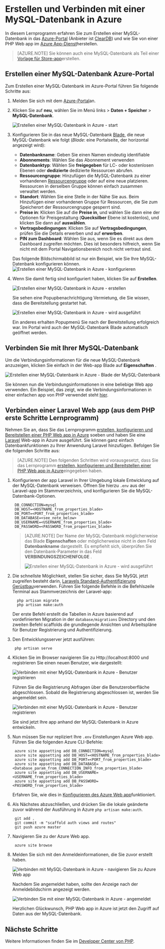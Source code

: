 <properties
    pageTitle="Erstellen und Verbinden mit einer MySQL-Datenbank in Azure"
    description="Informationen Sie zum Verwenden des Azure-Portals zu eine MySQL-Datenbank erstellen und dann aus einer PHP Web app in Azure zu verbinden."
    documentationCenter="php"
    services="app-service\web"
    authors="cephalin"
    manager="wpickett"
    editor=""
    tags="mysql"/>

<tags
    ms.service="multiple"
    ms.workload="data-management"
    ms.tgt_pltfrm="na"
    ms.devlang="PHP"
    ms.topic="article"
    ms.date="08/11/2016"
    ms.author="robmcm;cephalin"/>

# <a name="create-and-connect-to-a-mysql-database-in-azure"></a>Erstellen und Verbinden mit einer MySQL-Datenbank in Azure

In diesem Lernprogramm erfahren Sie zum Erstellen einer MySQL-Datenbank in das [Azure-Portal](https://portal.azure.com) (Anbieter ist [ClearDB](http://www.cleardb.com/)) und wie Sie von einer PHP Web app im [Azure App-Dienst](./app-service/app-service-value-prop-what-is.md)herstellen. 

> [AZURE.NOTE] Sie können auch eine MySQL-Datenbank als Teil einer [Vorlage für Store-app](./app-service-web/app-service-web-create-web-app-from-marketplace.md)erstellen.

## <a name="create-a-mysql-database-in-azure-portal"></a>Erstellen einer MySQL-Datenbank Azure-Portal

Zum Erstellen einer MySQL-Datenbank im Azure-Portal führen Sie folgende Schritte aus:

1. Melden Sie sich mit dem [Azure-Portal](https://portal.azure.com)an.

2. Klicken Sie auf **neu**, wählen Sie im Menü links > **Daten + Speicher** > **MySQL-Datenbank**.

    ![Erstellen einer MySQL-Datenbank in Azure - start](./media/store-php-create-mysql-database/create-db-1-start.png)

2. Konfigurieren Sie in das neue MySQL-Datenbank [Blade](azure-portal-overview.md), die neue MySQL-Datenbank wie folgt (*Blade*: eine Portalseite, der horizontal angezeigt wird):

    - **Datenbankname**: Geben Sie einen Namen eindeutig identifiable
    - **Abonnements**: Wählen Sie das Abonnement verwenden
    - **Datenbanktyp**: Wählen Sie **freigegeben** für LC- oder kostenlosen Ebenen oder **dedizierte** dedizierte Ressourcen abrufen. 
    - **Ressourcengruppe**: Hinzufügen die MySQL-Datenbank zu einer vorhandenen [Ressourcengruppe](../azure-resource-manager/resource-group-overview.md) oder auf eine neue platzieren. Ressourcen in derselben Gruppe können einfach zusammen verwaltet werden.
    - **Standort**: Wählen Sie eine Stelle in der Nähe Sie aus. Beim Hinzufügen einer vorhandenen Gruppe für Ressourcen, die Sie zum Speicherort der Ressourcengruppe gesperrt sind.
    - **Preise in**: Klicken Sie auf die **Preise in**, und wählen Sie dann eine der Optionen für Preisgestaltung (**Quecksilber** Ebene ist kostenlos), und klicken Sie dann auf **auswählen**. 
    - **Vertragsbedingungen**: Klicken Sie auf **Vertragsbedingungen**, prüfen Sie die Details erwerben und auf **erwerben**.
    - **PIN zum Dashboard**: Wählen Sie aus, wenn Sie es direkt aus dem Dashboard zugreifen möchten. Dies ist besonders hilfreich, wenn Sie nicht mit dem Portal Navigationsbereich noch nicht vertraut sind.
    
    Das folgende Bildschirmabbild ist nur ein Beispiel, wie Sie Ihre MySQL-Datenbank konfigurieren können.  
    ![Erstellen einer MySQL-Datenbank in Azure - konfigurieren](./media/store-php-create-mysql-database/create-db-2-configure.png)

3. Wenn Sie damit fertig sind konfiguriert haben, klicken Sie auf **Erstellen**.

    ![Erstellen einer MySQL-Datenbank in Azure - erstellen](./media/store-php-create-mysql-database/create-db-3-create.png)

    Sie sehen eine Popupbenachrichtigung Vermietung, die Sie wissen, dass die Bereitstellung gestartet hat.

    ![Erstellen einer MySQL-Datenbank in Azure - wird ausgeführt](./media/store-php-create-mysql-database/create-db-4-started-status.png)

    Ein anderes erhalten Popupmenü Sie nach der Bereitstellung erfolgreich war. Im Portal wird auch der MySQL-Datenbank Blade automatisch geöffnet werden.

<a name="connect"></a>
## <a name="connect-to-your-mysql-database"></a>Verbinden Sie mit Ihrer MySQL-Datenbank

Um die Verbindungsinformationen für die neue MySQL-Datenbank anzuzeigen, klicken Sie einfach in der Web-app Blade auf **Eigenschaften** .
    
![Erstellen einer MySQL-Datenbank in Azure - Blade der MySQL-Datenbank](./media/store-php-create-mysql-database/create-db-5-finished-db-blade.png)

Sie können nun die Verbindungsinformationen in eine beliebige Web app verwenden. Ein Beispiel, das zeigt, wie die Verbindungsinformationen in einer einfachen app von PHP verwendet steht [hier](https://github.com/WindowsAzure/azure-sdk-for-php-samples/tree/master/tasklist-mysql).

## <a name="connect-a-laravel-web-app-from-the-php-get-started-tutorial"></a>Verbinden einer Laravel Web app (aus dem PHP erste Schritte Lernprogramm)

Nehmen Sie an, dass Sie das Lernprogramm [erstellen, konfigurieren und Bereitstellen einer PHP Web app in Azure](./app-service-web/app-service-web-php-get-started.md) soeben und haben Sie eine [Laravel](https://www.laravel.com/) Web-app in Azure ausgeführt. Sie können ganz einfach Datenbankfunktionen zu Ihrer Anwendung Laravel hinzufügen. Befolgen Sie die folgenden Schritte aus:

>[AZURE.NOTE] Den folgenden Schritten wird vorausgesetzt, dass Sie das Lernprogramm [erstellen, konfigurieren und Bereitstellen einer PHP Web app in Azure](./app-service-web/app-service-web-php-get-started.md)eingegeben haben.

1. Konfigurieren der app Laravel in Ihrer Umgebung lokale Entwicklung auf der MySQL-Datenbank verweisen. Öffnen Sie hierzu `.env` aus der Laravel-app im Stammverzeichnis, und konfigurieren Sie die MySQL-Datenbank-Optionen.

        DB_CONNECTION=mysql
        DB_HOST=<HOSTNAME_from_properties_blade>
        DB_PORT=<PORT_from_properties_blade>
        DB_DATABASE=<see_note_below>
        DB_USERNAME=<USERNAME_from_properties_blade>
        DB_PASSWORD=<PASSWORD_from_properties_blade>

    >[AZURE.NOTE] Der Name der MySQL-Datenbank möglicherweise das Blade **Eigenschaften** oder möglicherweise nicht in dem Feld **Datenbankname** dargestellt. Es empfiehlt sich, überprüfen Sie den Datenbank-Parameter in das Feld **VERBINDUNGSZEICHENFOLGE** . 
    >
    >![Erstellen einer MySQL-Datenbank in Azure - wird ausgeführt](./media/store-php-create-mysql-database/connect-db-1-database-name.png)

2. Die schnellste Möglichkeit, stellen Sie sicher, dass Sie MySQL jetzt zugreifen besteht darin, [Laravels Standard-Authentifizierung Gerüstbau](https://laravel.com/docs/5.2/authentication#authentication-quickstart)verwenden. Führen Sie folgende Befehle in die Befehlszeile Terminal aus Stammverzeichnis der Laravel-app:

         php artisan migrate
         php artisan make:auth

    Der erste Befehl erstellt die Tabellen in Azure basierend auf vordefinierten Migration in der `database/migrations` Directory und den zweiten Befehl scaffolds die grundlegende Ansichten und Arbeitspläne für Benutzer Registrierung und Authentifizierung.

3. Den Entwicklungsserver jetzt ausführen:

        php artisan serve

4. Klicken Sie im Browser navigieren Sie zu Http://localhost:8000 und registrieren Sie einen neuen Benutzer, wie dargestellt:

    ![Verbinden mit einer MySQL-Datenbank in Azure - Benutzer registrieren](./media/store-php-create-mysql-database/connect-db-2-development-server.png)

    Führen Sie die Registrierung Abfragen über die Benutzeroberfläche abgeschlossen. Sobald die Registrierung abgeschlossen ist, werden Sie angemeldet sein.
    
    ![Verbinden mit einer MySQL-Datenbank in Azure - Benutzer registrieren](./media/store-php-create-mysql-database/connect-db-3-registered-user.png)

    Sie sind jetzt Ihre app anhand der MySQL-Datenbank in Azure entwickeln.

5. Nun müssen Sie nur repliziert Ihre `.env` Einstellungen Azure Web app. Führen Sie die folgenden Azure CLI-Befehle:

        azure site appsetting add DB_CONNECTION=mysql
        azure site appsetting add DB_HOST=<HOSTNAME_from_properties_blade>
        azure site appsetting add DB_PORT=<PORT_from_properties_blade>
        azure site appsetting add DB_DATABASE=<Database_param_from_CONNECTION_INFO_from_properties_blade>
        azure site appsetting add DB_USERNAME=<USERNAME_from_properties_blade>
        azure site appsetting add DB_PASSWORD=<PASSWORD_from_properties_blade>

    Erfahren Sie, wie dies in [Konfigurieren des Azure Web app](./app-service-web/app-service-web-php-get-started.md#configure)funktioniert.

6. Als Nächstes abzuschließen, und drücken Sie die lokale geänderte zuvor während der Ausführung in Azure `php artisan make:auth`.

        git add .
        git commit -m "scaffold auth views and routes"
        git push azure master

7. Navigieren Sie zu der Azure Web app.

        azure site browse

8. Melden Sie sich mit den Anmeldeinformationen, die Sie zuvor erstellt haben.

    ![Verbinden mit MySQL-Datenbank in Azure - navigieren Sie zu Azure Web app](./media/store-php-create-mysql-database/connect-db-4-browse-azure-webapp.png)

    Nachdem Sie angemeldet haben, sollte den Anzeige nach der Anmeldebildschirm angezeigt werden.
    
    ![Verbinden Sie mit einer MySQL-Datenbank in Azure - angemeldet](./media/store-php-create-mysql-database/connect-db-5-logged-in.png)

    Herzlichen Glückwunsch, PHP Web app in Azure ist jetzt den Zugriff auf Daten aus der MySQL-Datenbank. 

## <a name="next-steps"></a>Nächste Schritte

Weitere Informationen finden Sie im [Developer Center von PHP](/develop/php/).
